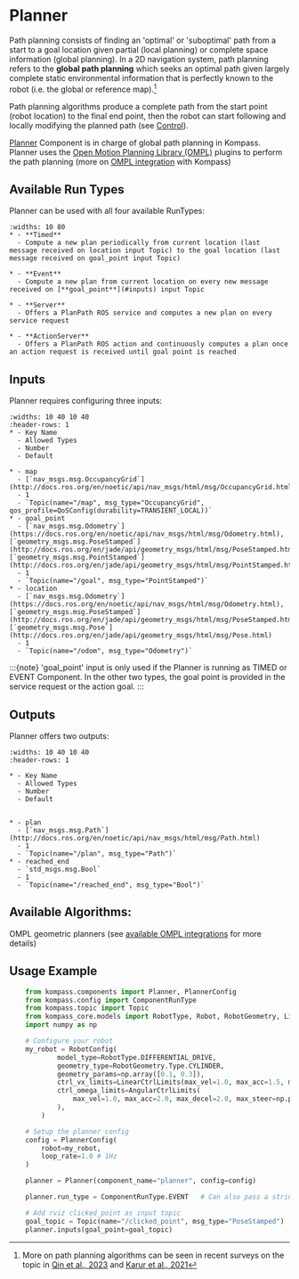 # Planner

Path planning consists of finding an 'optimal' or 'suboptimal' path from a start to a goal location given partial (local planning) or complete space information (global planning).
In a 2D navigation system, path planning refers to the **global path planning** which seeks an optimal path given largely complete static environmental information that is perfectly known to the robot (i.e. the global or reference map).[^1]

[^1]: More on path planning algorithms can be seen in recent surveys on the topic in [Qin et al., 2023](https://www.mdpi.com/2504-446X/7/3/211) and [Karur et al., 2021](https://www.mdpi.com/2624-8921/3/3/27)

Path planning algorithms produce a complete path from the start point (robot location) to the final end point, then the robot can start following and locally modifying the planned path (see [Control](control.md)).


[Planner](../apidocs/kompass/kompass.components.planner.md) Component is in charge of global path planning in Kompass. Planner uses the [Open Motion Planning Library (OMPL)](https://ompl.kavrakilab.org/) plugins to perform the path planning (more on [OMPL integration](../integrations/ompl.md) with Kompass)


## Available Run Types
Planner can be used with all four available RunTypes:

```{list-table}
:widths: 10 80
* - **Timed**
  - Compute a new plan periodically from current location (last message received on location input Topic) to the goal location (last message received on goal_point input Topic)

* - **Event**
  - Compute a new plan from current location on every new message received on [**goal_point**](#inputs) input Topic

* - **Server**
  - Offers a PlanPath ROS service and computes a new plan on every service request

* - **ActionServer**
  - Offers a PlanPath ROS action and continuously computes a plan once an action request is received until goal point is reached
```

## Inputs
Planner requires configuring three inputs:

```{list-table}
:widths: 10 40 10 40
:header-rows: 1
* - Key Name
  - Allowed Types
  - Number
  - Default

* - map
  - [`nav_msgs.msg.OccupancyGrid`](http://docs.ros.org/en/noetic/api/nav_msgs/html/msg/OccupancyGrid.html)
  - 1
  - `Topic(name="/map", msg_type="OccupancyGrid", qos_profile=QoSConfig(durability=TRANSIENT_LOCAL))`
* - goal_point
  - [`nav_msgs.msg.Odometry`](https://docs.ros.org/en/noetic/api/nav_msgs/html/msg/Odometry.html), [`geometry_msgs.msg.PoseStamped`](http://docs.ros.org/en/jade/api/geometry_msgs/html/msg/PoseStamped.html), [`geometry_msgs.msg.PointStamped`](http://docs.ros.org/en/jade/api/geometry_msgs/html/msg/PointStamped.html)
  - 1
  - `Topic(name="/goal", msg_type="PointStamped")`
* - location
  - [`nav_msgs.msg.Odometry`](https://docs.ros.org/en/noetic/api/nav_msgs/html/msg/Odometry.html), [`geometry_msgs.msg.PoseStamped`](http://docs.ros.org/en/jade/api/geometry_msgs/html/msg/PoseStamped.html), [`geometry_msgs.msg.Pose`](http://docs.ros.org/en/jade/api/geometry_msgs/html/msg/Pose.html)
  - 1
  - `Topic(name="/odom", msg_type="Odometry")`
```

:::{note} 'goal_point' input is only used if the Planner is running as TIMED or EVENT Component. In the other two types, the goal point is provided in the service request or the action goal.
:::


## Outputs
Planner offers two outputs:

```{list-table}
:widths: 10 40 10 40
:header-rows: 1

* - Key Name
  - Allowed Types
  - Number
  - Default


* - plan
  - [`nav_msgs.msg.Path`](http://docs.ros.org/en/noetic/api/nav_msgs/html/msg/Path.html)
  - 1
  - `Topic(name="/plan", msg_type="Path")`
* - reached_end
  - `std_msgs.msg.Bool`
  - 1
  - `Topic(name="/reached_end", msg_type="Bool")`
```

## Available Algorithms:

OMPL geometric planners (see [available OMPL integrations](../integrations/ompl.md/#available-algorithms-from-ompl) for more details)

## Usage Example
```python
    from kompass.components import Planner, PlannerConfig
    from kompass.config import ComponentRunType
    from kompass.topic import Topic
    from kompass_core.models import RobotType, Robot, RobotGeometry, LinearCtrlLimits, AngularCtrlLimits
    import numpy as np

    # Configure your robot
    my_robot = RobotConfig(
            model_type=RobotType.DIFFERENTIAL_DRIVE,
            geometry_type=RobotGeometry.Type.CYLINDER,
            geometry_params=np.array([0.1, 0.3]),
            ctrl_vx_limits=LinearCtrlLimits(max_vel=1.0, max_acc=1.5, max_decel=2.5),
            ctrl_omega_limits=AngularCtrlLimits(
                max_vel=1.0, max_acc=2.0, max_decel=2.0, max_steer=np.pi / 3
            ),
        )

    # Setup the planner config
    config = PlannerConfig(
        robot=my_robot,
        loop_rate=1.0 # 1Hz
    )

    planner = Planner(component_name="planner", config=config)

    planner.run_type = ComponentRunType.EVENT   # Can also pass a string "Event"

    # Add rviz clicked_point as input topic
    goal_topic = Topic(name="/clicked_point", msg_type="PoseStamped")
    planner.inputs(goal_point=goal_topic)
```
